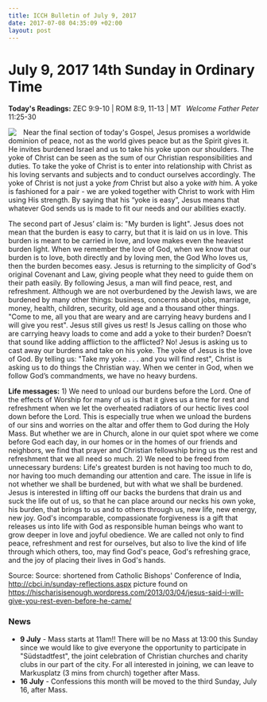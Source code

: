 ```yaml
---
title: ICCH Bulletin of July 9, 2017
date: 2017-07-08 04:35:09 +02:00
layout: post
---
```


# July 9, 2017 14th Sunday in Ordinary Time
<span style="float: right"><em>Welcome Father Peter</em></span>
**Today's Readings:** ZEC 9:9-10 | ROM 8:9, 11-13 | MT 11:25-30


<img style="float: left; margin-right: 1em;" src="https://hischarisisenough.files.wordpress.com/2013/03/matthew11vs281.jpg?w=710">

Near the final section of today's Gospel, Jesus promises a worldwide dominion of peace, not as the world gives peace but as the Spirit gives it. He invites burdened Israel and us to take his yoke upon our shoulders. The yoke of Christ can be seen as the sum of our Christian responsibilities and duties. To take the yoke of Christ is to enter into relationship with Christ as his loving servants and subjects and to conduct ourselves accordingly. The yoke of Christ is not just a yoke *from* Christ but also a yoke *with* him. A yoke is fashioned for a pair - we are yoked together with Christ to work with Him using His strength. By saying that his “yoke is easy”, Jesus means that whatever God sends us is made to fit our needs and our abilities exactly.

The second part of Jesus’ claim is: "My burden is light". Jesus does not mean that the burden is easy to carry, but that it is laid on us in love. This burden is meant to be carried in love, and love makes even the heaviest burden light. When we remember the love of God, when we know that our burden is to love, both directly and by loving men, the God Who loves us, then the burden becomes easy. Jesus is returning to the simplicity of God's original Covenant and Law, giving people what they need to guide them on their path easily. By following Jesus, a man will find peace, rest, and refreshment. Although we are not overburdened by the Jewish laws, we are burdened by many other things: business, concerns about jobs, marriage, money, health, children, security, old age and a thousand other things. "Come to me, all you that are weary and are carrying heavy burdens and I will give you rest". Jesus still gives us rest! Is Jesus calling on those who are carrying heavy loads to come and add a yoke to their burden? Doesn’t that sound like adding affliction to the afflicted? No! Jesus is asking us to cast away our burdens and take on his yoke. The yoke of Jesus is the love of God. By telling us: "Take my yoke . . . and you will find rest", Christ is asking us to do things the Christian way. When we center in God, when we follow God’s commandments, we have no heavy burdens.

**Life messages:** 1) We need to unload our burdens before the Lord. One of the effects of Worship for many of us is that it gives us a time for rest and refreshment when we let the overheated radiators of our hectic lives cool down before the Lord. This is especially true when we unload the burdens of our sins and worries on the altar and offer them to God during the Holy Mass. But whether we are in Church, alone in our quiet spot where we come before God each day, in our homes or in the homes of our friends and neighbors, we find that prayer and Christian fellowship bring us the rest and refreshment that we all need so much.
2) We need to be freed from unnecessary burdens: Life's greatest burden is not having too much to do, nor having too much demanding our attention and care. The issue in life is not whether we shall be burdened, but with what we shall be burdened. Jesus is interested in lifting off our backs the burdens that drain us and suck the life out of us, so that he can place around our necks his own yoke, his burden, that brings to us and to others through us, new life, new energy, new joy. God's incomparable, compassionate forgiveness is a gift that releases us into life with God as responsible human beings who want to grow deeper in love and joyful obedience. We are called not only to find peace, refreshment and rest for ourselves, but also to live the kind of life through which others, too, may find God's peace, God's refreshing grace, and the joy of placing their lives in God's hands.

Source: Source: shortened from Catholic Bishops' Conference of India, http://cbci.in/sunday-reflections.aspx 
picture found on https://hischarisisenough.wordpress.com/2013/03/04/jesus-said-i-will-give-you-rest-even-before-he-came/

### News 

* **9 July** - Mass starts at 11am!!
There will be no Mass at 13:00 this Sunday since we would like to give everyone the opportunity to participate in "Südstadtfest", the joint celebration of Christian churches and charity clubs in our part of the city. For all interested in joining, we can leave to Markusplatz (3 mins from church) together after Mass.
* **16 July** - Confessions this month will be moved to the third Sunday, July 16, after Mass.
